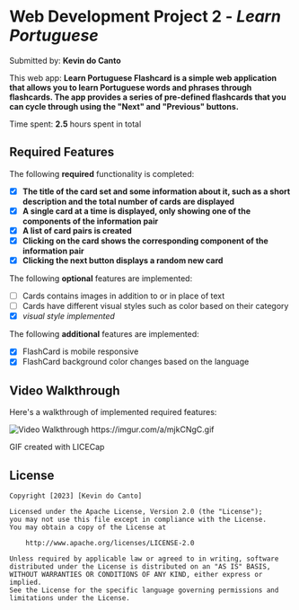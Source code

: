 # Web Development Project 2 - _Learn Portuguese_

Submitted by: **Kevin do Canto**

This web app: **Learn Portuguese Flashcard is a simple web application that allows you to learn Portuguese words and phrases through flashcards. The app provides a series of pre-defined flashcards that you can cycle through using the "Next" and "Previous" buttons.**

Time spent: **2.5** hours spent in total

## Required Features

The following **required** functionality is completed:

- [x] **The title of the card set and some information about it, such as a short description and the total number of cards are displayed**
- [x] **A single card at a time is displayed, only showing one of the components of the information pair**
- [x] **A list of card pairs is created**
- [x] **Clicking on the card shows the corresponding component of the information pair**
- [x] **Clicking the next button displays a random new card**

The following **optional** features are implemented:

- [ ] Cards contains images in addition to or in place of text
- [ ] Cards have different visual styles such as color based on their category
- [x] _visual style implemented_

The following **additional** features are implemented:

- [x] FlashCard is mobile responsive
- [x] FlashCard background color changes based on the language

## Video Walkthrough

Here's a walkthrough of implemented required features:

<img src='https://imgur.com/a/mjkCNgC.gif' title='Video Walkthrough' width='' alt='Video Walkthrough' />
https://imgur.com/a/mjkCNgC.gif

GIF created with LICECap

## License

    Copyright [2023] [Kevin do Canto]

    Licensed under the Apache License, Version 2.0 (the "License");
    you may not use this file except in compliance with the License.
    You may obtain a copy of the License at

        http://www.apache.org/licenses/LICENSE-2.0

    Unless required by applicable law or agreed to in writing, software
    distributed under the License is distributed on an "AS IS" BASIS,
    WITHOUT WARRANTIES OR CONDITIONS OF ANY KIND, either express or implied.
    See the License for the specific language governing permissions and
    limitations under the License.

